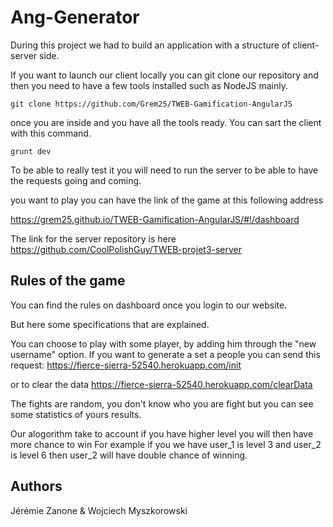 # Ang-Generator
During this project we had to build an application with a structure of client-server side.

If you want to launch our client locally you can git clone our repository and then you need to have a few tools installed such as NodeJS mainly.

```
git clone https://github.com/Grem25/TWEB-Gamification-AngularJS
```
once you are inside and you have all the tools ready. You can sart the client with this command.
```
grunt dev
```
To be able to really test it you will need to run the server to be able to have the requests going and coming.

you want to play you can have the link of the game at this following address

https://grem25.github.io/TWEB-Gamification-AngularJS/#!/dashboard

The link for the server repository is here
https://github.com/CoolPolishGuy/TWEB-projet3-server

## Rules of the game

You can find the rules on dashboard once you login to our website.

But here some specifications that are explained.

You can choose to play with some player, by adding him through the "new username" option.
If you want to generate a set a people you can send this request:
https://fierce-sierra-52540.herokuapp.com/init

or to clear the data 
https://fierce-sierra-52540.herokuapp.com/clearData

The fights are random, you don't know who you are fight but you can see some statistics of yours results.

Our alogorithm take to account if you have higher level you will then have more chance to win
For example if you we have user_1 is level 3 and user_2 is level 6 then user_2 will have double chance of winning.

## Authors
Jérémie Zanone & Wojciech Myszkorowski
